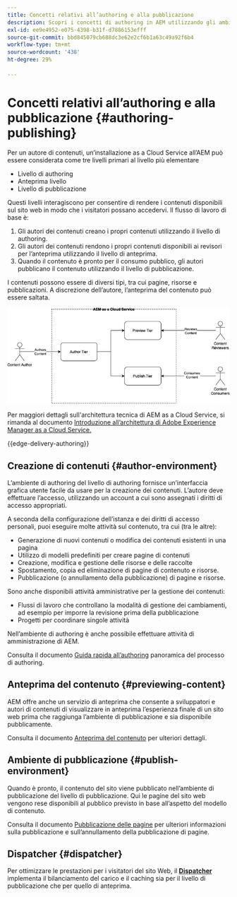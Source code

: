 ```yaml
---
title: Concetti relativi all’authoring e alla pubblicazione
description: Scopri i concetti di authoring in AEM utilizzando gli ambienti di authoring, anteprima e pubblicazione.
exl-id: ee9e4952-e075-4398-b31f-d7886153efff
source-git-commit: bbd845079cb688dc3e62e2cf6b1a63c49a92f6b4
workflow-type: tm+mt
source-wordcount: '438'
ht-degree: 29%

---
```



# Concetti relativi all’authoring e alla pubblicazione {#authoring-publishing}

Per un autore di contenuti, un’installazione as a Cloud Service all’AEM può essere considerata come tre livelli primari al livello più elementare

* Livello di authoring
* Anteprima livello
* Livello di pubblicazione

Questi livelli interagiscono per consentire di rendere i contenuti disponibili sul sito web in modo che i visitatori possano accedervi. Il flusso di lavoro di base è:

1. Gli autori dei contenuti creano i propri contenuti utilizzando il livello di authoring.
1. Gli autori dei contenuti rendono i propri contenuti disponibili ai revisori per l’anteprima utilizzando il livello di anteprima.
1. Quando il contenuto è pronto per il consumo pubblico, gli autori pubblicano il contenuto utilizzando il livello di pubblicazione.

I contenuti possono essere di diversi tipi, tra cui pagine, risorse e pubblicazioni. A discrezione dell’autore, l’anteprima del contenuto può essere saltata.

![Diagramma relativo a authoring, pubblicazione e dispatcher](assets/author-publish.jpg)

Per maggiori dettagli sull&#39;architettura tecnica di AEM as a Cloud Service, si rimanda al documento [Introduzione all’architettura di Adobe Experience Manager as a Cloud Service.](/help/overview/architecture.md)

{{edge-delivery-authoring}}

## Creazione di contenuti {#author-environment}

L’ambiente di authoring del livello di authoring fornisce un’interfaccia grafica utente facile da usare per la creazione dei contenuti. L’autore deve effettuare l’accesso, utilizzando un account a cui sono assegnati i diritti di accesso appropriati.

A seconda della configurazione dell’istanza e dei diritti di accesso personali, puoi eseguire molte attività sul contenuto, tra cui (tra le altre):

* Generazione di nuovi contenuti o modifica dei contenuti esistenti in una pagina
* Utilizzo di modelli predefiniti per creare pagine di contenuti
* Creazione, modifica e gestione delle risorse e delle raccolte
* Spostamento, copia ed eliminazione di pagine di contenuto e risorse.
* Pubblicazione (o annullamento della pubblicazione) di pagine e risorse.

Sono anche disponibili attività amministrative per la gestione dei contenuti:

* Flussi di lavoro che controllano la modalità di gestione dei cambiamenti, ad esempio per imporre la revisione prima della pubblicazione
* Progetti per coordinare singole attività

Nell’ambiente di authoring è anche possibile effettuare attività di amministrazione di AEM.

Consulta il documento [Guida rapida all’authoring](/help/sites-cloud/authoring/quick-start.md) panoramica del processo di authoring.

## Anteprima del contenuto {#previewing-content}

AEM offre anche un servizio di anteprima che consente a sviluppatori e autori di contenuti di visualizzare in anteprima l’esperienza finale di un sito web prima che raggiunga l’ambiente di pubblicazione e sia disponibile pubblicamente.

Consulta il documento [Anteprima del contenuto](/help/sites-cloud/authoring/sites-console/previewing-content.md) per ulteriori dettagli.

## Ambiente di pubblicazione {#publish-environment}

Quando è pronto, il contenuto del sito viene pubblicato nell’ambiente di pubblicazione del livello di pubblicazione. Qui le pagine del sito web vengono rese disponibili al pubblico previsto in base all’aspetto del modello di contenuto.

Consulta il documento [Pubblicazione delle pagine](/help/sites-cloud/authoring/sites-console/publishing-pages.md) per ulteriori informazioni sulla pubblicazione e sull’annullamento della pubblicazione di pagine.

## Dispatcher {#dispatcher}

Per ottimizzare le prestazioni per i visitatori del sito Web, il **[Dispatcher](/help/implementing/dispatcher/overview.md)** implementa il bilanciamento del carico e il caching sia per il livello di pubblicazione che per quello di anteprima.
